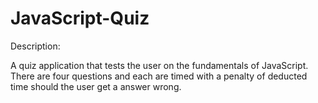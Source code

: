 # JavaScript-Quiz

Description: 

A quiz application that tests the user on the fundamentals of JavaScript. There are four questions and each are timed with a penalty of deducted time should the user get a answer wrong. 
